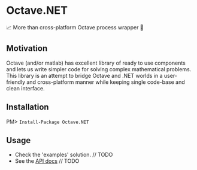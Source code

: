 # Octave.NET
📈 More than cross-platform Octave process wrapper 🔬

## Motivation

Octave (and/or matlab) has excellent library of ready to use components and lets us write simpler code for solving complex
mathematical problems. This library is an attempt to bridge Octave and .NET worlds in a user-friendly and cross-platform manner while keeping 
single code-base and clean interface.

## Installation

  PM> `Install-Package Octave.NET`

## Usage

- Check the 'examples' solution. // TODO
- See the [API docs](https://github.com/triforcely/Octave.NET) // TODO
